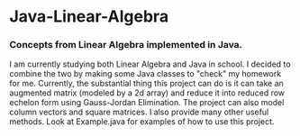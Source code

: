 # Java-Linear-Algebra
### Concepts from Linear Algebra implemented in Java.
I am currently studying both Linear Algebra and Java in school. I decided to combine the two by making some Java classes to "check" my homework for me. Currently, the substantial thing this project can do is it can take an augmented matrix (modeled by a 2d array) and reduce it into reduced row echelon form using Gauss-Jordan Elimination. The project can also model column vectors and square matrices. I also provide many other useful methods. Look at Example.java for examples of how to use this project.
